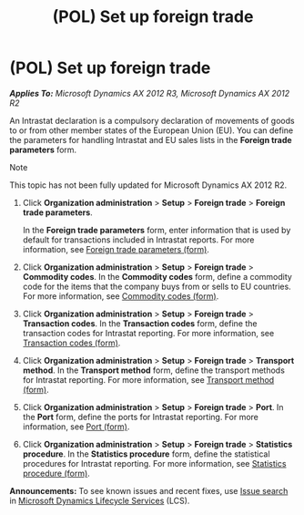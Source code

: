 ﻿---
title: (POL) Set up foreign trade
TOCTitle: (POL) Set up foreign trade
ms:assetid: 7dfc955e-a69e-4ff9-9f3a-3a68bf28474c
ms:mtpsurl: https://technet.microsoft.com/en-us/library/JJ678254(v=AX.60)
ms:contentKeyID: 49386976
ms.date: 04/18/2014
mtps_version: v=AX.60
---

# (POL) Set up foreign trade 


_**Applies To:** Microsoft Dynamics AX 2012 R3, Microsoft Dynamics AX 2012 R2_

An Intrastat declaration is a compulsory declaration of movements of goods to or from other member states of the European Union (EU). You can define the parameters for handling Intrastat and EU sales lists in the **Foreign trade parameters** form.


> [!NOTE]
> <P>This topic has not been fully updated for Microsoft Dynamics AX 2012 R2.</P>



1.  Click **Organization administration** \> **Setup** \> **Foreign trade** \> **Foreign trade parameters**.
    
    In the **Foreign trade parameters** form, enter information that is used by default for transactions included in Intrastat reports. For more information, see [Foreign trade parameters (form)](https://technet.microsoft.com/en-us/library/aa620385\(v=ax.60\)).

2.  Click **Organization administration** \> **Setup** \> **Foreign trade** \> **Commodity codes**. In the **Commodity codes** form, define a commodity code for the items that the company buys from or sells to EU countries. For more information, see [Commodity codes (form)](https://technet.microsoft.com/en-us/library/aa617816\(v=ax.60\)).

3.  Click **Organization administration** \> **Setup** \> **Foreign trade** \> **Transaction codes**. In the **Transaction codes** form, define the transaction codes for Intrastat reporting. For more information, see [Transaction codes (form)](https://technet.microsoft.com/en-us/library/aa553088\(v=ax.60\)).

4.  Click **Organization administration** \> **Setup** \> **Foreign trade** \> **Transport method**. In the **Transport method** form, define the transport methods for Intrastat reporting. For more information, see [Transport method (form)](https://technet.microsoft.com/en-us/library/aa570247\(v=ax.60\)).

5.  Click **Organization administration** \> **Setup** \> **Foreign trade** \> **Port**. In the **Port** form, define the ports for Intrastat reporting. For more information, see [Port (form)](https://technet.microsoft.com/en-us/library/aa499130\(v=ax.60\)).

6.  Click **Organization administration** \> **Setup** \> **Foreign trade** \> **Statistics procedure**. In the **Statistics procedure** form, define the statistical procedures for Intrastat reporting. For more information, see [Statistics procedure (form)](https://technet.microsoft.com/en-us/library/aa550241\(v=ax.60\)).

  
**Announcements:** To see known issues and recent fixes, use [Issue search](http://go.microsoft.com/fwlink/?linkid=389258) in [Microsoft Dynamics Lifecycle Services](http://go.microsoft.com/fwlink/?linkid=306505) (LCS).

